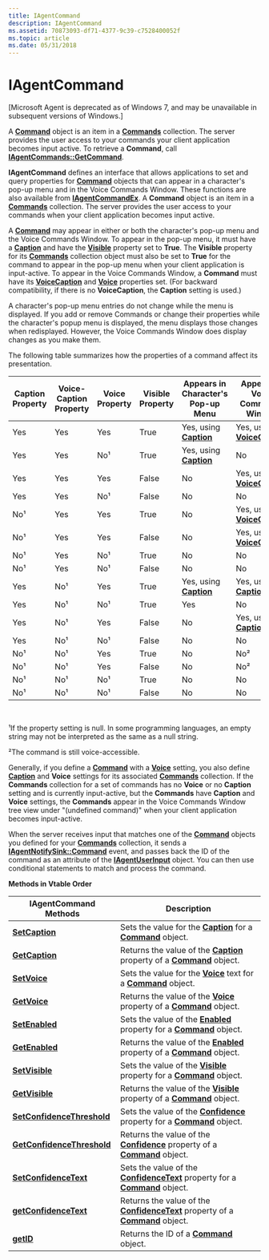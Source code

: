 ```yaml
---
title: IAgentCommand
description: IAgentCommand
ms.assetid: 70873093-df71-4377-9c39-c7528400052f
ms.topic: article
ms.date: 05/31/2018
---
```


# IAgentCommand

\[Microsoft Agent is deprecated as of Windows 7, and may be unavailable in subsequent versions of Windows.\]

A [**Command**](https://docs.microsoft.com/windows/desktop/lwef/the-command-object) object is an item in a [**Commands**](https://docs.microsoft.com/windows/desktop/lwef/the-commands-collection-object) collection. The server provides the user access to your commands your client application becomes input active. To retrieve a **Command**, call [**IAgentCommands::GetCommand**](iagentcommands--getcommand.md).

**IAgentCommand** defines an interface that allows applications to set and query properties for [**Command**](https://docs.microsoft.com/windows/desktop/lwef/the-command-object) objects that can appear in a character's pop-up menu and in the Voice Commands Window. These functions are also available from [**IAgentCommandEx**](iagentcommandex.md). A **Command** object is an item in a [**Commands**](https://docs.microsoft.com/windows/desktop/lwef/the-commands-collection-object) collection. The server provides the user access to your commands when your client application becomes input active.

A [**Command**](https://docs.microsoft.com/windows/desktop/lwef/the-command-object) may appear in either or both the character's pop-up menu and the Voice Commands Window. To appear in the pop-up menu, it must have a [**Caption**](caption-property.md) and have the [**Visible**](visible-property.md) property set to **True**. The **Visible** property for its [**Commands**](https://docs.microsoft.com/windows/desktop/lwef/the-commands-collection-object) collection object must also be set to **True** for the command to appear in the pop-up menu when your client application is input-active. To appear in the Voice Commands Window, a **Command** must have its [**VoiceCaption**](voicecaption-property.md) and [**Voice**](voice-property.md) properties set. (For backward compatibility, if there is no **VoiceCaption**, the **Caption** setting is used.)

A character's pop-up menu entries do not change while the menu is displayed. If you add or remove Commands or change their properties while the character's popup menu is displayed, the menu displays those changes when redisplayed. However, the Voice Commands Window does display changes as you make them.

The following table summarizes how the properties of a command affect its presentation.



| Caption Property | Voice-Caption Property | Voice Property | Visible Property | Appears in Character's Pop-up Menu             | Appears in Voice Commands Window                         |
|------------------|------------------------|----------------|------------------|------------------------------------------------|----------------------------------------------------------|
| Yes              | Yes                    | Yes            | True             | Yes, using [**Caption**](caption-property.md) | Yes, using [**VoiceCaption**](voicecaption-property.md) |
| Yes              | Yes                    | No¹            | True             | Yes, using [**Caption**](caption-property.md) | No                                                       |
| Yes              | Yes                    | Yes            | False            | No                                             | Yes, using [**VoiceCaption**](voicecaption-property.md) |
| Yes              | Yes                    | No¹            | False            | No                                             | No                                                       |
| No¹              | Yes                    | Yes            | True             | No                                             | Yes, using [**VoiceCaption**](voicecaption-property.md) |
| No¹              | Yes                    | Yes            | False            | No                                             | Yes, using [**VoiceCaption**](voicecaption-property.md) |
| No¹              | Yes                    | No¹            | True             | No                                             | No                                                       |
| No¹              | Yes                    | No¹            | False            | No                                             | No                                                       |
| Yes              | No¹                    | Yes            | True             | Yes, using [**Caption**](caption-property.md) | Yes, using [**Caption**](caption-property.md)           |
| Yes              | No¹                    | No¹            | True             | Yes                                            | No                                                       |
| Yes              | No¹                    | Yes            | False            | No                                             | Yes, using [**Caption**](caption-property.md)           |
| Yes              | No¹                    | No¹            | False            | No                                             | No                                                       |
| No¹              | No¹                    | Yes            | True             | No                                             | No²                                                      |
| No¹              | No¹                    | Yes            | False            | No                                             | No²                                                      |
| No¹              | No¹                    | No¹            | True             | No                                             | No                                                       |
| No¹              | No¹                    | No¹            | False            | No                                             | No                                                       |



 

¹If the property setting is null. In some programming languages, an empty string may not be interpreted as the same as a null string.

²The command is still voice-accessible.

Generally, if you define a [**Command**](https://docs.microsoft.com/windows/desktop/lwef/the-command-object) with a [**Voice**](voice-property.md) setting, you also define [**Caption**](caption-property.md) and **Voice** settings for its associated [**Commands**](https://docs.microsoft.com/windows/desktop/lwef/the-commands-collection-object) collection. If the **Commands** collection for a set of commands has no **Voice** or no **Caption** setting and is currently input-active, but the **Commands** have **Caption** and **Voice** settings, the **Commands** appear in the Voice Commands Window tree view under "(undefined command)" when your client application becomes input-active.

When the server receives input that matches one of the [**Command**](https://docs.microsoft.com/windows/desktop/lwef/the-command-object) objects you defined for your [**Commands**](https://docs.microsoft.com/windows/desktop/lwef/the-commands-collection-object) collection, it sends a [**IAgentNotifySink::Command**](https://www.bing.com/search?q=**IAgentNotifySink::Command**) event, and passes back the ID of the command as an attribute of the [**IAgentUserInput**](https://www.bing.com/search?q=**IAgentUserInput**) object. You can then use conditional statements to match and process the command.

**Methods in Vtable Order**



| IAgentCommand Methods                                                   | Description                                                                                                                         |
|-------------------------------------------------------------------------|-------------------------------------------------------------------------------------------------------------------------------------|
| [**SetCaption**](https://www.bing.com/search?q=**SetCaption**)                             | Sets the value for the [**Caption**](caption-property.md) for a [**Command**](https://docs.microsoft.com/windows/desktop/lwef/the-command-object) object.                         |
| [**GetCaption**](https://www.bing.com/search?q=**GetCaption**)                             | Returns the value of the [**Caption**](caption-property.md) property of a [**Command**](https://docs.microsoft.com/windows/desktop/lwef/the-command-object) object.               |
| [**SetVoice**](iagentcommand--setvoice.md)                             | Sets the value for the [**Voice**](voice-property.md) text for a [**Command**](https://docs.microsoft.com/windows/desktop/lwef/the-command-object) object.                        |
| [**GetVoice**](iagentcommand--getvoice.md)                             | Returns the value of the [**Voice**](voice-property.md) property of a [**Command**](https://docs.microsoft.com/windows/desktop/lwef/the-command-object) object.                   |
| [**SetEnabled**](iagentcommand--setenabled.md)                         | Sets the value of the [**Enabled**](enabled-property.md) property for a [**Command**](https://docs.microsoft.com/windows/desktop/lwef/the-command-object) object.                 |
| [**GetEnabled**](iagentcommand--getenabled.md)                         | Returns the value of the [**Enabled**](enabled-property.md) property of a [**Command**](https://docs.microsoft.com/windows/desktop/lwef/the-command-object) object.               |
| [**SetVisible**](iagentcommand--setvisible.md)                         | Sets the value of the [**Visible**](visible-property.md) property for a [**Command**](https://docs.microsoft.com/windows/desktop/lwef/the-command-object) object.                 |
| [**GetVisible**](iagentcommand--getvisible.md)                         | Returns the value of the [**Visible**](visible-property.md) property of a [**Command**](https://docs.microsoft.com/windows/desktop/lwef/the-command-object) object.               |
| [**SetConfidenceThreshold**](iagentcommand--setconfidencethreshold.md) | Sets the value of the [**Confidence**](confidence-property.md) property for a [**Command**](https://docs.microsoft.com/windows/desktop/lwef/the-command-object) object.           |
| [**GetConfidenceThreshold**](iagentcommand--getconfidencethreshold.md) | Returns the value of the [**Confidence**](confidence-property.md) property of a [**Command**](https://docs.microsoft.com/windows/desktop/lwef/the-command-object) object.         |
| [**SetConfidenceText**](iagentcommand--setconfidencetext.md)           | Sets the value of the [**ConfidenceText**](confidencetext-property.md) property for a [**Command**](https://docs.microsoft.com/windows/desktop/lwef/the-command-object) object.   |
| [**getConfidenceText**](iagentcommand--getconfidencetext.md)           | Returns the value of the [**ConfidenceText**](confidencetext-property.md) property of a [**Command**](https://docs.microsoft.com/windows/desktop/lwef/the-command-object) object. |
| [**getID**](iagentcommand--getid.md)                                   | Returns the ID of a [**Command**](https://docs.microsoft.com/windows/desktop/lwef/the-command-object) object.                                                                      |



 

 

 




